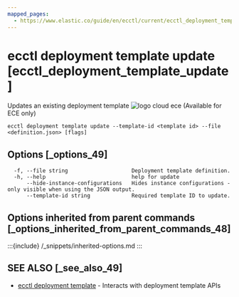 ```yaml
---
mapped_pages:
  - https://www.elastic.co/guide/en/ecctl/current/ecctl_deployment_template_update.html
---
```


# ecctl deployment template update [ecctl_deployment_template_update]

Updates an existing deployment template ![logo cloud ece](https://doc-icons.s3.us-east-2.amazonaws.com/logo_cloud_ece.svg "Supported on {{ece}}") (Available for ECE only)

```
ecctl deployment template update --template-id <template id> --file <definition.json> [flags]
```


## Options [_options_49]

```
  -f, --file string                    Deployment template definition.
  -h, --help                           help for update
      --hide-instance-configurations   Hides instance configurations - only visible when using the JSON output.
      --template-id string             Required template ID to update.
```


## Options inherited from parent commands [_options_inherited_from_parent_commands_48]

:::{include} /_snippets/inherited-options.md
:::


## SEE ALSO [_see_also_49]

* [ecctl deployment template](/reference/ecctl_deployment_template.md)	 - Interacts with deployment template APIs

